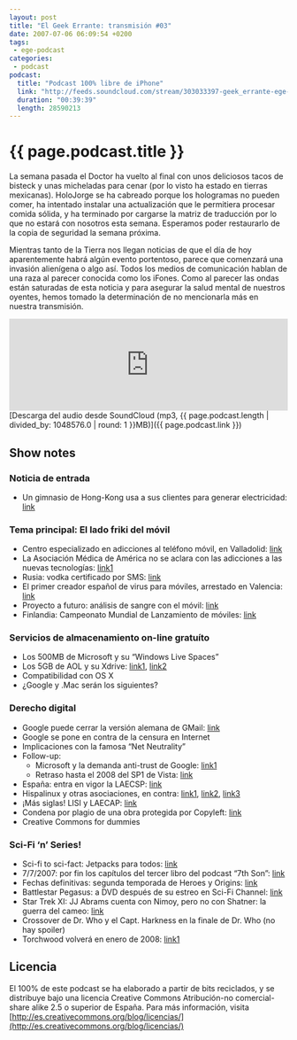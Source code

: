 ```yaml
---
layout: post
title: "El Geek Errante: transmisión #03"
date: 2007-07-06 06:09:54 +0200
tags:
 - ege-podcast
categories:
 - podcast
podcast:
  title: "Podcast 100% libre de iPhone"
  link: "http://feeds.soundcloud.com/stream/303033397-geek_errante-ege-podcast-ep03.mp3"
  duration: "00:39:39"
  length: 28590213
---
```


# {{ page.podcast.title }}
La semana pasada el Doctor ha vuelto al final con unos deliciosos tacos de bisteck y unas micheladas para cenar (por lo visto ha estado en tierras mexicanas). HoloJorge se ha cabreado porque los hologramas no pueden comer, ha intentado instalar una actualización que le permitiera procesar comida sólida, y ha terminado por cargarse la matriz de traducción por lo que no estará con nosotros esta semana. Esperamos poder restaurarlo de la copia de seguridad la semana próxima.

Mientras tanto de la Tierra nos llegan noticias de que el día de hoy aparentemente habrá algún evento portentoso, parece que comenzará una invasión alienígena o algo así. Todos los medios de comunicación hablan de una raza al parecer conocida como los iFones. Como al parecer las ondas están saturadas de esta noticia y para asegurar la salud mental de nuestros oyentes, hemos tomado la determinación de no mencionarla más en nuestra transmisión.

<iframe width="100%" height="166" scrolling="no" frameborder="no" src="https://w.soundcloud.com/player/?url=https%3A//api.soundcloud.com/tracks/303033397&amp;color=ff5500&amp;auto_play=false&amp;hide_related=false&amp;show_comments=true&amp;show_user=true&amp;show_reposts=false"></iframe>
[Descarga del audio desde SoundCloud (mp3, {{ page.podcast.length | divided_by: 1048576.0 | round: 1 }}MB)]({{ page.podcast.link }})

## Show notes

### Noticia de entrada
- Un gimnasio de Hong-Kong usa a sus clientes para generar electricidad: [link](http://web.archive.org/web/20091011080638/http://www.voanews.com/english/archive/2007-03/2007-03-11-voa14.cfm?)

### Tema principal: El lado friki del móvil
- Centro especializado en adicciones al teléfono móvil, en Valladolid: [link](http://www.noticiasdot.com/publicaciones/2003/1103/0411/noticias041103/noticias041103-4.htm)
- La Asociación Médica de América no se aclara con las adicciones a las nuevas tecnologías: [link1](http://web.archive.org/web/20070629152554/http://news.yahoo.com/s/ap/20070621/ap_on_he_me/video_game_addiction)
- Rusia: vodka certificado por SMS: [link](http://www.textually.org/textually/archives/2007/06/016405.htm)
- El primer creador español de virus para móviles, arrestado en Valencia: [link](http://web.archive.org/web/20070626132931/http://news.yahoo.com/s/afp/20070623/tc_afp/spaintelecomcrime)
- Proyecto a futuro: análisis de sangre con el móvil: [link](http://web.archive.org/web/20080618021933/http://www.theinquirer.net/en/inquirer/news/2007/06/26/boffins-read--blood-with-transistor)
- Finlandia: Campeonato Mundial de Lanzamiento de móviles: [link](http://web.archive.org/web/20071107090620/http://www.savonlinnafestivals.com/en_index.htm)

### Servicios de almacenamiento on-line gratuíto
- Los 500MB de Microsoft y su “Windows Live Spaces”
- Los 5GB de AOL y su Xdrive: [link1](http://web.archive.org/web/20071106042807/http://xdrive.com/), [link2](http://web.archive.org/web/20070703121349/http://news.yahoo.com/s/ap/20070627/ap_on_hi_te/techbit_online_storage)
- Compatibilidad con OS X
- ¿Google y .Mac serán los siguientes?

### Derecho digital
- Google puede cerrar la versión alemana de GMail: [link](https://slashdot.org/story/07/06/24/1327211/google-may-close-gmail-germany-over-privacy-law)
- Google se pone en contra de la censura en Internet
- Implicaciones con la famosa “Net Neutrality”
- Follow-up:
    - Microsoft y la demanda anti-trust de Google: [link1](http://www.theregister.co.uk/2007/06/26/microsoft_google_desktop_search/)
    - Retraso hasta el 2008 del SP1 de Vista: [link](http://web.archive.org/web/20071016081838/http://www.bit-tech.net/news/2007/06/23/no_vista_service_pack_this_year/1)
- España: entra en vigor la LAECSP: [link](http://www.elmundo.es/navegante/2007/06/25/tecnologia/1182767641.html)
- Hispalinux y otras asociaciones, en contra: [link1](http://hispalinux.es/node/645), [link2](https://www.meneame.net/story/propuestas-mejora-lisi-parte-organizaciones-sociales-profesionales), [link3](http://hispalinux.es/node/639)
- ¡Más siglas! LISI y LAECAP: [link](http://fernando-acero.livejournal.com/37007.html)
- Condena por plagio de una obra protegida por Copyleft: [link](http://www.elmundo.es/navegante/2007/06/26/tecnologia/1182845385.html)
- Creative Commons for dummies

### Sci-Fi ‘n’ Series!
- Sci-fi to sci-fact: Jetpacks para todos: [link](http://www.ohgizmo.com/2007/06/21/welcome-to-the-future-heres-your-jetpack/)
- 7/7/2007: por fin los capítulos del tercer libro del podcast “7th Son”: [link](http://jchutchins.net/7th-son-original-podcast-trilogy/)
- Fechas definitivas: segunda temporada de Heroes y Origins: [link](http://www.sliceofscifi.com/2007/06/23/heroes-ending-early-on-two/)
- Battlestar Pegasus: a DVD después de su estreo en Sci-Fi Channel: [link](http://www.sliceofscifi.com/2007/06/26/bsg-pegasus-movie-to-get-deluxe-dvd-release/)
- Star Trek XI: JJ Abrams cuenta con Nimoy, pero no con Shatner: la guerra del cameo: [link](http://www.sliceofscifi.com/2007/06/26/spock-minus-kirk-in-trek-xi/)
- Crossover de Dr. Who y el Capt. Harkness en la finale de Dr. Who (no hay spoiler)
- Torchwood volverá en enero de 2008: [link1](http://www.sliceofscifi.com/2007/06/19/james-marsters-concert-torchwood-news/)

## Licencia
El 100% de este podcast se ha elaborado a partir de bits reciclados, y se distribuye bajo una licencia Creative Commons Atribución-no comercial-share alike 2.5 o superior de España. Para más información, visita [http://es.creativecommons.org/blog/licencias/](http://es.creativecommons.org/blog/licencias/)

